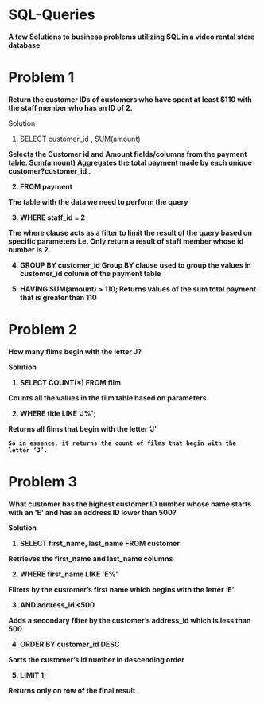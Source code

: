 # SQL-Queries

**A few Solutions to business problems utilizing SQL in a video rental store database**

# Problem 1


**Return the customer IDs of customers who have spent at least $110 with the staff member who has an ID of 2.**


Solution
1.	SELECT customer_id , SUM(amount)

<b> Selects the Customer id and Amount fields/columns from the payment table. Sum(amount) Aggregates the total payment made by each unique customer?customer_id .

2.	FROM payment

The table with the data we need to perform the query

3.	WHERE staff_id = 2

The where clause acts as a filter to limit the result of the query based on specific parameters i.e. Only return a result of staff member whose id number is 2.

4.	GROUP BY customer_id
Group  BY clause used to group the values in customer_id column of the payment table

5.	HAVING SUM(amount) > 110;
Returns values of the sum total payment that is greater than 110   




# Problem 2

**How many films begin with the letter J?**

Solution
1.	SELECT COUNT(*) FROM film

Counts all the values in the film table based on parameters. 
 
2.	WHERE title LIKE 'J%';

Returns all films that begin with the letter ‘J’

    So in essence, it returns the count of films that begin with the letter ‘J’. 
    
    
 # Problem 3
**What customer has the highest customer ID number whose name starts with an 'E' and has an address ID lower than 500?**

Solution
1.	SELECT first_name, last_name FROM customer

Retrieves the first_name and last_name columns 

2.	WHERE first_name LIKE 'E%'

Filters by the customer’s  first name  which begins with the letter ‘E’

3.	AND address_id <500

Adds a secondary filter by the customer’s address_id which is less than 500

4.	ORDER BY customer_id DESC

Sorts the customer’s id number 
 in descending order 

5.	LIMIT 1;

Returns only on row of  the final result 









